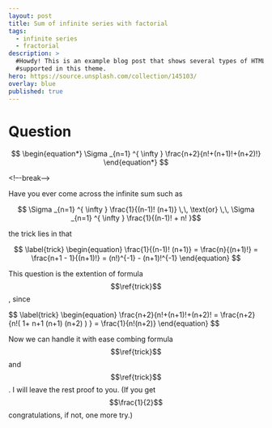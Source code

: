 ```yaml
---
layout: post
title: Sum of infinite series with factorial
tags:
  - infinite series
  - fractorial
description: >
  #Howdy! This is an example blog post that shows several types of HTML content
  #supported in this theme.
hero: https://source.unsplash.com/collection/145103/
overlay: blue
published: true
---
```


# Question

$$
\begin{equation*}
\Sigma _{n=1} ^{ \infty } \frac{n+2}{n!+(n+1)!+(n+2)!}
\end{equation*}
$$

<!–-break-–>

Have you ever come across the infinite sum such as  

$$ \Sigma _{n=1} ^{ \infty } \frac{1}{(n-1)! (n+1)} \,\, \text{or} \,\, \Sigma _{n=1} ^{ \infty } \frac{1}{(n-1)! + n! }$$

the trick lies in that  

$$
\label{trick}
\begin{equation} 
\frac{1}{(n-1)! (n+1)} = \frac{n}{(n+1)!} = \frac{n+1 - 1}{(n+1)!} = (n!)^{-1} - (n+1)!^{-1}
\end{equation}
$$

This question is the extention of formula $$\ref{trick}$$, since  

$$
\label{trick}
\begin{equation}
\frac{n+2}{n!+(n+1)!+(n+2)! = \frac{n+2}{n!( 1+ n+1 (n+1) (n+2) ) } = \frac{1}{n!(n+2)} 
\end{equation}
$$


Now we can handle it with ease combing formula $$\ref{trick}$$ and $$\ref{trick}$$. I will leave the rest 
proof to you. (If you get $$\frac{1}{2}$$ congratulations, if not, one more try.)
